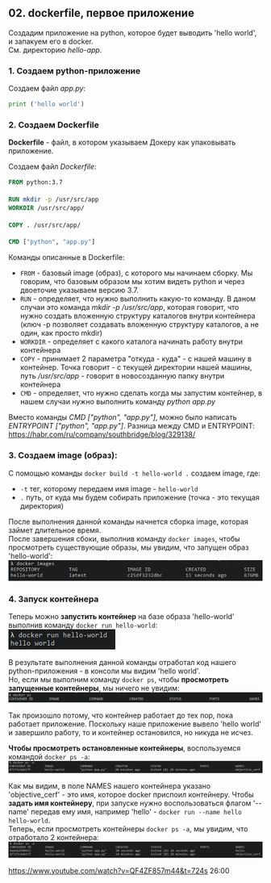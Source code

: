 ## 02. dockerfile, первое приложение

Создадим приложение на python, которое будет выводить 'hello world', и запакуем его в docker.   
См. директорию *hello-app*.   

### 1. Создаем python-приложение 

Создаем файл *app.py*:
```py
print ('hello world')
```

### 2. Создаем Dockerfile

**Dockerfile** - файл, в котором указываем Докеру как упаковывать приложение.   

Создаем файл *Dockerfile*:
```Dockerfile
FROM python:3.7

RUN mkdir -p /usr/src/app
WORKDIR /usr/src/app/

COPY . /usr/src/app/

CMD ["python", "app.py"]
```

Команды описанные в Dockerfile:
- `FROM` - базовый image (образ), с которого мы начинаем сборку. Мы говорим, что базовым образом мы хотим видеть python и через двоеточие указываем версию 3.7.
- `RUN` - определяет, что нужно выполнить какую-то команду. В даном случаи это команда *mkdir -p /usr/src/app*, которая говорит, что нужно создать вложенную структуру каталогов внутри контейнера (ключ -p позволяет создавать вложенную структуру каталогов, а не один, как просто mkdir)
- `WORKDIR` - определяет с какого каталога начинать работу внутри контейнера
- `COPY` - принимает 2 параметра "откуда - куда" - с нашей машину в контейнер. Точка говорит - с текущей директории нашей машины, путь */usr/src/app* - говорит в новосозданную папку внутри контейнера
- `CMD` - определяет, что нужно cделать когда мы запустим контейнер, в нашем случаи нужно выполнить команду *python app.py*

Вместо команды *CMD ["python", "app.py"]*, можно было написать *ENTRYPOINT ["python", "app.py"]*. Разница между CMD и ENTRYPOINT: https://habr.com/ru/company/southbridge/blog/329138/

### 3. Создаем image (образ):

С помощью команды `docker build -t hello-world .` создаем image, где:
- `-t` тег, которому передаем имя image - `hello-world` 
- `.` путь, от куда мы будем собирать приложение (точка - это текущая директория)

После выполнения данной команды начнется сборка image, которая займет длительное время.  
После завершения сбоки, выполнив команду `docker images`, чтобы просмотреть существующие образы, мы увидим, что запущен образ 'hello-world': 
![](./imgs/02.1.png)

### 4. Запуск контейнера 

Теперь можно **запустить контейнер** на базе образа 'hello-world' выполнив команду `docker run hello-world`:
![](./imgs/02.2.png)

В результате выполнения данной команды отработал код нашего python-приложения - в консоли мы видим 'hello world'.  
Но, если мы выполним команду `docker ps`, чтобы **просмотреть запущенные контейнеры**, мы ничего не увидим:
![](./imgs/02.3.png)

Так произошло потому, что контейнер работает до тех пор, пока работает приложение. Поскольку наше приложение вывело 'hello world' и завершило работу, то и контейнер остановился, но никуда не исчез.  

**Чтобы просмотреть остановленные контейнеры**, воспользуемся командой `docker ps -a`:
![](./imgs/02.4.png)

Как мы видим, в поле NAMES нашего контейнера указано 'objective_cerf' - это имя, которое docker приспоил контейнеру. Чтобы **задать имя контейнеру**, при запуске нужно воспользоваться флагом '--name' передав ему имя, например 'hello' - `docker run --name hello hello-world`.   
Теперь, если просмотреть контейнеры `docker ps -a`, мы увидим, что отработало 2 контейнера:
![](./imgs/02.5.png)

https://www.youtube.com/watch?v=QF4ZF857m44&t=724s
26:00